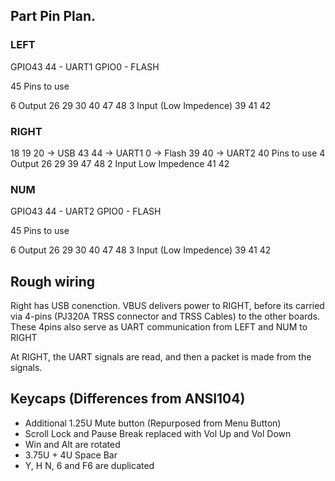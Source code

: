 ## Part Pin Plan. 

### LEFT
GPIO43 44 - UART1
GPIO0 - FLASH

45 Pins to use

6 Output 26 29 30 40 47 48
3 Input (Low Impedence) 39 41 42

### RIGHT

18 19 20 -> USB
43 44 -> UART1
0 -> Flash
39 40 -> UART2
40 Pins to use 
4 Output 26 29 39 47 48
2 Input Low Impedence 41 42 


### NUM
GPIO43 44 - UART2
GPIO0 - FLASH

45 Pins to use

6 Output 26 29 30 40 47 48
3 Input (Low Impedence) 39 41 42

## Rough wiring
Right has USB conenction. VBUS delivers power to RIGHT, before its carried via 4-pins (PJ320A TRSS connector and TRSS Cables) to the other boards. These 4pins also serve as UART communication from LEFT and NUM to RIGHT

At RIGHT, the UART signals are read, and then a packet is made from the signals. 

## Keycaps (Differences from ANSI104)


- Additional 1.25U Mute button (Repurposed from Menu Button)
- Scroll Lock and Pause Break replaced with Vol Up and Vol Down
- Win and Alt are rotated
- 3.75U + 4U Space Bar
- Y, H N, 6 and F6 are duplicated


